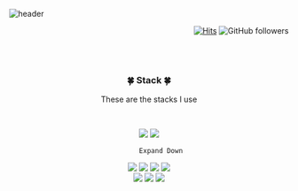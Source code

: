 ![header](https://capsule-render.vercel.app/api?type=waving&color=auto&height=250&section=header&text=secret%J&fontSize=70&fontColor=0FFFFF&animation=blink&rotate=-5)
<div align="right">
 
[![Hits](https://hits.seeyoufarm.com/api/count/incr/badge.svg?url=https%3A%2F%2Fgithub.com%2FsecretJ&count_bg=%23265602&title_bg=%237CBD78&icon=&icon_color=%23E7E7E7&title=%F0%9F%8E%94hits&edge_flat=false&)](https://hits.seeyoufarm.com) ![GitHub followers](https://img.shields.io/github/followers/2FsecretJ?style=social)
 </div>
 <br><br>
 <div align="center">
<h3 align="center">🍀 Stack 🍀</h3>   

<p align="center">These are the stacks I use</p>

<br>
<p align="center">
<img src="https://img.shields.io/badge/Java-007396?style=flat-square&logo=Java&logoColor=white"/></a>
<img src="https://img.shields.io/badge/PHP-777BB4?style=flat-square&logo=PHP&logoColor=white"/></a>


    
          
            
    

          
          Expand Down
   
<p align="center">
<img src="https://img.shields.io/badge/springboot-6DB33F?style=for-the-badge&logo=springboot&logoColor=white">
<img src="https://img.shields.io/badge/RDBMS-003545?style=flat-square&logoColor=white"/></a>
<img src="https://img.shields.io/badge/github-181717?style=for-the-badge&logo=github&logoColor=white">
<img src="https://img.shields.io/badge/Linux-FCC624?style=for-the-badge&logo=linux&logoColor=black">
<br>

<img src="https://img.shields.io/badge/nginx-%23009639.svg?style=for-the-badge&logo=nginx&logoColor=white">
<img src="https://img.shields.io/badge/redis-%23DD0031.svg?style=for-the-badge&logo=redis&logoColor=white">
<img src="https://img.shields.io/badge/CodeIgniter-EF4223?style=flat-square&logo=CodeIgniter&logoColor=white"/></a></p>

<br><br><br>
 
